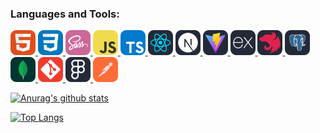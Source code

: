 <h3 align="left">Languages and Tools:</h3>

<p align="left">
  <picture>
    <a
      href="https://developer.mozilla.org/en-US/docs/Web/HTML"
      target="_blank"
      rel="noreferrer"
    >
      <img
        src="https://github.com/tandpfun/skill-icons/blob/main/icons/HTML.svg"
        alt="html5"
        width="40"
        height="40"
      />
    </a>
  </picture>
  <picture>
    <a
      href="https://developer.mozilla.org/en-US/docs/Web/CSS"
      target="_blank"
      rel="noreferrer"
    >
      <img
        src="https://github.com/tandpfun/skill-icons/blob/main/icons/CSS.svg"
        alt="css3"
        width="40"
        height="40"
      />
    </a>
  </picture>
  <picture>
    <a href="https://sass-lang.com/" target="_blank" rel="noreferrer">
      <img
        src="https://github.com/tandpfun/skill-icons/blob/main/icons/Sass.svg"
        alt="sass"
        width="40"
        height="40"
      />
    </a>
  </picture>
  <picture>
    <a
      href="https://developer.mozilla.org/en-US/docs/Web/JavaScript"
      target="_blank"
      rel="noreferrer"
    >
      <img
        src="https://github.com/tandpfun/skill-icons/blob/main/icons/JavaScript.svg"
        alt="JavaScript"
        width="40"
        height="40"
      />
    </a>
  </picture>
  <picture>
    <a href="https://www.typescriptlang.org/" target="_blank" rel="noreferrer">
      <img
        src="https://github.com/tandpfun/skill-icons/blob/main/icons/TypeScript.svg"
        alt="TypeScript"
        width="40"
        height="40"
      />
    </a>
  </picture>
  <picture>
    <a href="https://reactjs.org/" target="_blank" rel="noreferrer">
      <img
        src="https://github.com/tandpfun/skill-icons/blob/main/icons/React-Dark.svg"
        alt="React"
        width="40"
        height="40"
      />
    </a>
  </picture>
  <picture>
    <a href="https://nextjs.org/" target="_blank" rel="noreferrer">
      <img
        src="https://github.com/tandpfun/skill-icons/blob/main/icons/NextJS-Dark.svg"
        alt="Next.js"
        width="40"
        height="40"
      />
    </a>
  </picture>
  <picture>
    <a href="https://vitejs.dev/" target="_blank" rel="noreferrer">
      <img
        src="https://github.com/tandpfun/skill-icons/blob/main/icons/Vite-Dark.svg"
        alt="Vite"
        width="40"
        height="40"
      />
    </a>
  </picture>
  <picture>
    <a href="https://expressjs.com/" target="_blank" rel="noreferrer">
      <img
        src="https://github.com/tandpfun/skill-icons/blob/main/icons/ExpressJS-Dark.svg"
        alt="Express.js"
        width="40"
        height="40"
      />
    </a>
  </picture>
  <picture>
    <a href="https://nestjs.com/" target="_blank" rel="noreferrer">
      <img
        src="https://github.com/tandpfun/skill-icons/blob/main/icons/NestJS-Dark.svg"
        alt="NestJS"
        width="40"
        height="40"
      />
    </a>
  </picture>
  <picture>
    <a href="https://www.postgresql.org/" target="_blank" rel="noreferrer">
      <img
        src="https://github.com/tandpfun/skill-icons/blob/main/icons/PostgreSQL-Dark.svg"
        alt="PostgreSQL"
        width="40"
        height="40"
      />
    </a>
  </picture>
  <picture>
    <a href="https://www.mongodb.com/" target="_blank" rel="noreferrer">
      <img
        src="https://github.com/tandpfun/skill-icons/blob/main/icons/MongoDB.svg"
        alt="MongoDB"
        width="40"
        height="40"
      />
    </a>
  </picture>
  <picture>
    <a href="https://git-scm.com/" target="_blank" rel="noreferrer">
      <img
        src="https://github.com/tandpfun/skill-icons/blob/main/icons/Git.svg"
        alt="Git"
        width="40"
        height="40"
      />
    </a>
  </picture>
  <picture>
    <a href="https://www.figma.com/" target="_blank" rel="noreferrer">
      <img
        src="https://github.com/tandpfun/skill-icons/blob/main/icons/Figma-Dark.svg"
        alt="Figma"
        width="40"
        height="40"
      />
    </a>
  </picture>
  <picture>
    <a href="https://www.postman.com/" target="_blank" rel="noreferrer">
      <img
        src="https://github.com/tandpfun/skill-icons/blob/main/icons/Postman.svg"
        alt="Postman"
        width="40"
        height="40"
      />
    </a>
  </picture>
</p>


[![Anurag's github stats](https://github-readme-stats.vercel.app/api?NoniTomo=anuraghazra)](https://github.com/anuraghazra/github-readme-stats)

[![Top Langs](https://github-readme-stats.vercel.app/api/top-langs/?NoniTomo=anuraghazra&layout=compact)](https://github.com/anuraghazra/github-readme-stats)
